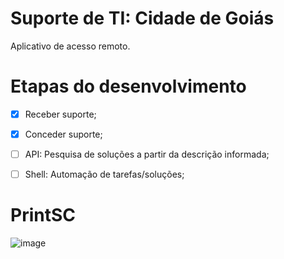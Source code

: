 # Suporte de TI: Cidade de Goiás

Aplicativo de acesso remoto. 

# Etapas do desenvolvimento 

- [x] Receber suporte;
- [x] Conceder suporte;
- [ ] API: Pesquisa de soluções a partir da descrição informada;
- [ ] Shell: Automação de tarefas/soluções;


# PrintSC

![image](https://doc-0c-2k-docs.googleusercontent.com/docs/securesc/ha0ro937gcuc7l7deffksulhg5h7mbp1/1s3m5mb7mosm1kekjteus3lmntblp9g4/1597236150000/13721606951384137556/*/1rXXm9FXOo1WimaBUarERs9W2DatGfHT2?e=view)
